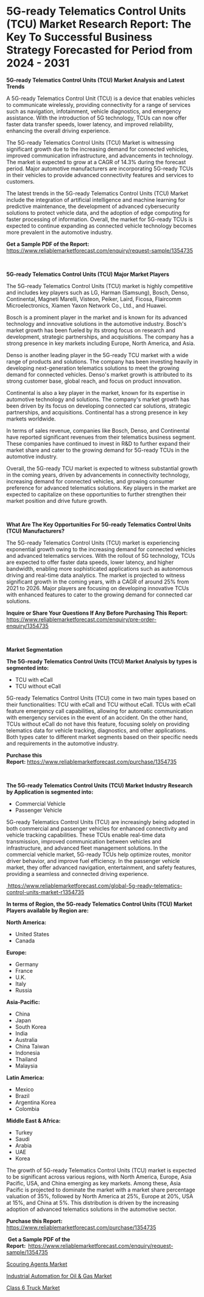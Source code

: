 <p><h1>5G-ready Telematics Control Units (TCU) Market Research Report: The Key To Successful Business Strategy Forecasted for Period from 2024 - 2031</h1></p><p><strong>5G-ready Telematics Control Units (TCU) Market Analysis and Latest Trends</strong></p>
<p><p>A 5G-ready Telematics Control Unit (TCU) is a device that enables vehicles to communicate wirelessly, providing connectivity for a range of services such as navigation, infotainment, vehicle diagnostics, and emergency assistance. With the introduction of 5G technology, TCUs can now offer faster data transfer speeds, lower latency, and improved reliability, enhancing the overall driving experience.</p><p>The 5G-ready Telematics Control Units (TCU) Market is witnessing significant growth due to the increasing demand for connected vehicles, improved communication infrastructure, and advancements in technology. The market is expected to grow at a CAGR of 14.3% during the forecast period. Major automotive manufacturers are incorporating 5G-ready TCUs in their vehicles to provide advanced connectivity features and services to customers.</p><p>The latest trends in the 5G-ready Telematics Control Units (TCU) Market include the integration of artificial intelligence and machine learning for predictive maintenance, the development of advanced cybersecurity solutions to protect vehicle data, and the adoption of edge computing for faster processing of information. Overall, the market for 5G-ready TCUs is expected to continue expanding as connected vehicle technology becomes more prevalent in the automotive industry.</p></p>
<p><strong>Get a Sample PDF of the Report:&nbsp;</strong> <a href="https://www.reliablemarketforecast.com/enquiry/request-sample/1354735">https://www.reliablemarketforecast.com/enquiry/request-sample/1354735</a></p>
<p>&nbsp;</p>
<p><strong>5G-ready Telematics Control Units (TCU) Major Market Players</strong></p>
<p><p>The 5G-ready Telematics Control Units (TCU) market is highly competitive and includes key players such as LG, Harman (Samsung), Bosch, Denso, Continental, Magneti Marelli, Visteon, Peiker, Laird, Ficosa, Flaircomm Microelectronics, Xiamen Yaxon Network Co., Ltd., and Huawei.</p><p>Bosch is a prominent player in the market and is known for its advanced technology and innovative solutions in the automotive industry. Bosch's market growth has been fueled by its strong focus on research and development, strategic partnerships, and acquisitions. The company has a strong presence in key markets including Europe, North America, and Asia.</p><p>Denso is another leading player in the 5G-ready TCU market with a wide range of products and solutions. The company has been investing heavily in developing next-generation telematics solutions to meet the growing demand for connected vehicles. Denso's market growth is attributed to its strong customer base, global reach, and focus on product innovation.</p><p>Continental is also a key player in the market, known for its expertise in automotive technology and solutions. The company's market growth has been driven by its focus on developing connected car solutions, strategic partnerships, and acquisitions. Continental has a strong presence in key markets worldwide.</p><p>In terms of sales revenue, companies like Bosch, Denso, and Continental have reported significant revenues from their telematics business segment. These companies have continued to invest in R&D to further expand their market share and cater to the growing demand for 5G-ready TCUs in the automotive industry.</p><p>Overall, the 5G-ready TCU market is expected to witness substantial growth in the coming years, driven by advancements in connectivity technology, increasing demand for connected vehicles, and growing consumer preference for advanced telematics solutions. Key players in the market are expected to capitalize on these opportunities to further strengthen their market position and drive future growth.</p></p>
<p>&nbsp;</p>
<p><strong>What Are The Key Opportunities For 5G-ready Telematics Control Units (TCU) Manufacturers?</strong></p>
<p><p>The 5G-ready Telematics Control Units (TCU) market is experiencing exponential growth owing to the increasing demand for connected vehicles and advanced telematics services. With the rollout of 5G technology, TCUs are expected to offer faster data speeds, lower latency, and higher bandwidth, enabling more sophisticated applications such as autonomous driving and real-time data analytics. The market is projected to witness significant growth in the coming years, with a CAGR of around 25% from 2021 to 2026. Major players are focusing on developing innovative TCUs with enhanced features to cater to the growing demand for connected car solutions.</p></p>
<p><strong>Inquire or Share Your Questions If Any Before Purchasing This Report:</strong> <a href="https://www.reliablemarketforecast.com/enquiry/pre-order-enquiry/1354735">https://www.reliablemarketforecast.com/enquiry/pre-order-enquiry/1354735</a></p>
<p>&nbsp;</p>
<p><strong>Market Segmentation</strong></p>
<p><strong>The 5G-ready Telematics Control Units (TCU) Market Analysis by types is segmented into:</strong></p>
<p><ul><li>TCU with eCall</li><li>TCU without eCall</li></ul></p>
<p><p>5G-ready Telematics Control Units (TCU) come in two main types based on their functionalities: TCU with eCall and TCU without eCall. TCUs with eCall feature emergency call capabilities, allowing for automatic communication with emergency services in the event of an accident. On the other hand, TCUs without eCall do not have this feature, focusing solely on providing telematics data for vehicle tracking, diagnostics, and other applications. Both types cater to different market segments based on their specific needs and requirements in the automotive industry.</p></p>
<p><strong>Purchase this Report:&nbsp;</strong><a href="https://www.reliablemarketforecast.com/purchase/1354735">https://www.reliablemarketforecast.com/purchase/1354735</a></p>
<p>&nbsp;</p>
<p><strong>The 5G-ready Telematics Control Units (TCU) Market Industry Research by Application is segmented into:</strong></p>
<p><ul><li>Commercial Vehicle</li><li>Passenger Vehicle</li></ul></p>
<p><p>5G-ready Telematics Control Units (TCU) are increasingly being adopted in both commercial and passenger vehicles for enhanced connectivity and vehicle tracking capabilities. These TCUs enable real-time data transmission, improved communication between vehicles and infrastructure, and advanced fleet management solutions. In the commercial vehicle market, 5G-ready TCUs help optimize routes, monitor driver behavior, and improve fuel efficiency. In the passenger vehicle market, they offer advanced navigation, entertainment, and safety features, providing a seamless and connected driving experience.</p></p>
<p><a href="https://www.reliablemarketforecast.com/global-5g-ready-telematics-control-units-market-r1354735">&nbsp;https://www.reliablemarketforecast.com/global-5g-ready-telematics-control-units-market-r1354735</a></p>
<p><strong>In terms of Region, the 5G-ready Telematics Control Units (TCU) Market Players available by Region are:</strong></p>
<p>
    <p> <strong> North America: </strong>
        <ul>
            <li>United States</li>
            <li>Canada</li>
        </ul>
        </p> 
    <p> <strong> Europe: </strong>
        <ul>
            <li>Germany</li>
            <li>France</li>
            <li>U.K.</li>
            <li>Italy</li>
            <li>Russia</li>
        </ul>
        </p> 
    <p> <strong> Asia-Pacific: </strong>
        <ul>
            <li>China</li>
            <li>Japan</li>
            <li>South Korea</li>
            <li>India</li>
            <li>Australia</li>
            <li>China Taiwan</li>
            <li>Indonesia</li>
            <li>Thailand</li>
            <li>Malaysia</li>
        </ul>
        </p> 
    <p> <strong> Latin America: </strong>
        <ul>
            <li>Mexico</li>
            <li>Brazil</li>
            <li>Argentina Korea</li>
            <li>Colombia</li>
        </ul>
        </p> 
    <p> <strong> Middle East & Africa: </strong>
        <ul>
            <li>Turkey</li>
            <li>Saudi</li>
            <li>Arabia</li>
            <li>UAE</li>
            <li>Korea</li>
        </ul>
    </p>
    </p>
<p><p>The growth of 5G-ready Telematics Control Units (TCU) market is expected to be significant across various regions, with North America, Europe, Asia Pacific, USA, and China emerging as key markets. Among these, Asia Pacific is projected to dominate the market with a market share percentage valuation of 35%, followed by North America at 25%, Europe at 20%, USA at 15%, and China at 5%. This distribution is driven by the increasing adoption of advanced telematics solutions in the automotive sector.</p></p>
<p><strong>Purchase this Report: </strong><a href="https://www.reliablemarketforecast.com/purchase/1354735">https://www.reliablemarketforecast.com/purchase/1354735</a></p>
<p>&nbsp;<strong>Get a Sample PDF of the Report:&nbsp;&nbsp;</strong><a href="https://www.reliablemarketforecast.com/enquiry/request-sample/1354735">https://www.reliablemarketforecast.com/enquiry/request-sample/1354735</a></p>
<p><strong></strong></p>
<p><p><a href="https://github.com/BurtonGALEN/Market-Research-Report-List-1/blob/main/scouring-agents-market.md">Scouring Agents Market</a></p><p><a href="https://issuu.com/reportprime-2/docs/industrial-automation-for-oil-gas-market-size-2030">Industrial Automation for Oil & Gas Market</a></p><p><a href="https://view.publitas.com/reportprime-1/analyzing-class-6-truck-market-dynamics-and-growth-drivers-and-forecasted-for-period-from-2024-to-2031/">Class 6 Truck Market</a></p></p>